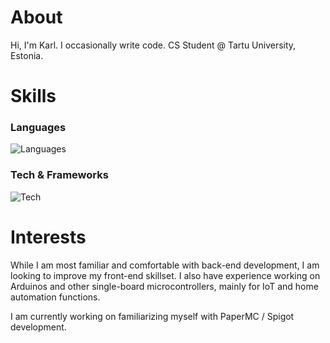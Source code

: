 # About
Hi, I'm Karl. I occasionally write code.
CS Student @ Tartu University, Estonia.

# Skills
### Languages
![Languages](https://skillicons.dev/icons?i=java,py,postgres,js,cpp,cs)

### Tech & Frameworks
![Tech](https://skillicons.dev/icons?i=linux,arduino,angular,react)

# Interests
While I am most familiar and comfortable with back-end development, I am looking to improve my front-end skillset. I also have experience working on Arduinos and other single-board microcontrollers, mainly for IoT and home automation functions.  

I am currently working on familiarizing myself with PaperMC / Spigot development.
